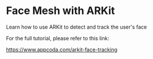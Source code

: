 # Face Mesh with ARKit
 Learn how to use ARKit to detect and track the user's face

For the full tutorial, please refer to this link:

https://www.appcoda.com/arkit-face-tracking